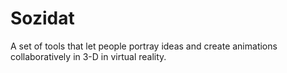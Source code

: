 # Sozidat
A set of tools that let people portray ideas and create animations collaboratively in 3-D in virtual reality.
